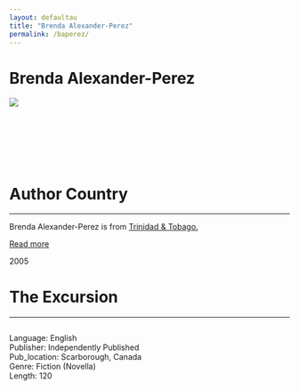 ```yaml
---
layout: defaultau
title: "Brenda Alexander-Perez"
permalink: /baperez/
---
```

<!-- partial:index.partial.html -->
<div class="content">
    <h1>Brenda Alexander-Perez</h1>
    <div class="quote">
        <div><img src="https://t4.ftcdn.net/jpg/03/40/12/49/360_F_340124934_bz3pQTLrdFpH92ekknuaTHy8JuXgG7fi.jpg" class="logo"></div>
    </div>
    <div class="timeline">
        <div style="padding-bottom:100px;"></div>
        <div class="block">
            <div class="date right"><p class="right"></p></div>
            <div class="dot"></div>
            <div class="left first">
            <div class="author_country">
                <h1>Author Country</h1><hr>
          <div class="aclocation">  <p>Brenda Alexander-Perez is from <a href="{{ site.baseurl }}/3">Trinidad & Tobago.</a></p></div>
              <div class="acreadmore">  <a href="NA" target="_blank">Read more</a></div>
            </div>
            </div>
        </div>
        <div class="block">
            <div class="date left"><p class="left">2005</p></div>
            <div class="dot"></div>
            <div class="right">
                <h1>The Excursion</h1><hr>
                <p><img src=""></p>
                <p>
                Language: English<br/>
                Publisher: Independently Published<br/>
                Pub_location: Scarborough, Canada<br/>
                Genre: Fiction (Novella)<br/>
                Length: 120</p>
            </div>
        </div>
  <!-- partial -->
<script src='https://cdnjs.cloudflare.com/ajax/libs/jquery/3.1.1/jquery.min.js'></script><script  src="{{ site.baseurl }}/assets/js/authorscript.js"></script>